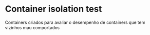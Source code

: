 # Container isolation test
Containers criados para avaliar o desempenho de containers que tem vizinhos mau comportados
